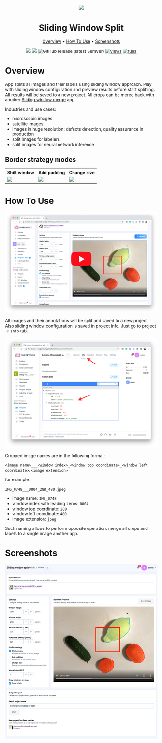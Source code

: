 <div align="center" markdown>
<img src="https://user-images.githubusercontent.com/106374579/182894311-e475a643-170a-4e21-8d68-285b68bfa67d.png"/>

# Sliding Window Split

<p align="center">
  <a href="#Overview">Overview</a> •
  <a href="#How-To-Use">How To Use</a> •
    <a href="#Screenshots">Screenshots</a>
</p>


[![](https://img.shields.io/badge/supervisely-ecosystem-brightgreen)](https://ecosystem.supervise.ly/apps/supervisely-ecosystem/sliding-window/split)
[![](https://img.shields.io/badge/slack-chat-green.svg?logo=slack)](https://supervise.ly/slack)
![GitHub release (latest SemVer)](https://img.shields.io/github/v/release/supervisely-ecosystem/sliding-window)
[![views](https://app.supervise.ly/img/badges/views/supervisely-ecosystem/sliding-window/split.png)](https://supervise.ly)
[![runs](https://app.supervise.ly/img/badges/runs/supervisely-ecosystem/sliding-window/split.png)](https://supervise.ly)

</div>

# Overview

App splits all images and their labels using sliding window approach. Play with sliding window configuration and preview results before start splitting. All results will be saved to a new project. All crops can be mered back with another [Sliding window merge](https://ecosystem.supervise.ly/apps/supervisely-ecosystem%252Fsliding-window%252Fmerge) app. 

Industries and use cases: 
- microscopic images 
- satellite images
- images in huge resolution: defects detection, quality assurance in production
- split images for labelers 
- split images for neural network inference

## Border strategy modes

<table>
  <tr>
    <th>Shift window</th>
    <th>Add padding</th>
    <th>Change size</th>
  </tr>
  <tr>
    <td><img src="https://user-images.githubusercontent.com/48913536/203523141-c3c0c035-4eae-422b-8bf8-ea50d888f7a0.gif"/></td>
    <td><img src="https://user-images.githubusercontent.com/48913536/203523131-c4794356-87d1-4a9d-8b4a-c7b21e8f6dbe.gif"/></td>
    <td><img src="https://user-images.githubusercontent.com/48913536/203523151-24d82948-5b00-42fc-8231-b2c715fc7e68.gif"/></td>
  </tr>
</table>

# How To Use

<a data-key="sly-embeded-video-link" href="https://youtu.be/wbxXPyW5pLA" data-video-code="wbxXPyW5pLA">
    <img src="split/media/htu1.png" alt="SLY_EMBEDED_VIDEO_LINK"  style="max-width:100%;">
</a>

All images and their annotations will be split and saved to a new project. Also sliding window configuration is saved in project info. Just go to project -> `Info` tab.

<img src="split/media/htu2.png"/>

Cropped image names are in the following format: 

`<image name>___<window index>_<window top coordinate>_<window left coordinate>.<image extension>`

for example:

`IMG_0748___0004_288_480.jpeg`
- image name: `IMG_0748`
- window index with leading zeros: `0004`
- window top coordinate: `288`
- window left coordinate: `480`
- image extension: `jpeg`

Such naming allows to perform opposite operation: merge all crops and labels to a single image another app.

# Screenshots

<img src="split/media/s1.png"/>
